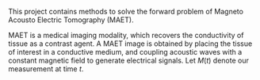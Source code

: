 This project contains methods to solve the forward problem of Magneto Acousto Electric Tomography (MAET).

MAET is a medical imaging modality, which recovers the conductivity of tissue as a contrast agent. 
A MAET image is obtained by placing the tissue of interest in a conductive medium, and coupling acoustic waves with a constant magnetic field to generate electrical signals.
Let $M(t)$ denote our measurement at time $t$. 